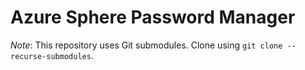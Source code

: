 # Azure Sphere Password Manager
*Note*: This repository uses Git submodules. Clone using `git clone --recurse-submodules`.  
